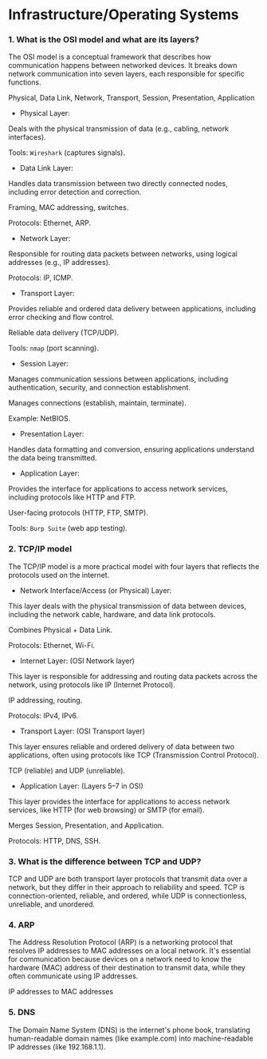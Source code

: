 # Infrastructure/Operating Systems

### 1. What is the OSI model and what are its layers?

The OSI model is a conceptual framework that describes how communication happens between networked devices. It breaks down network communication into seven layers, each responsible for specific functions. 

Physical, Data Link, Network, Transport, Session, Presentation, Application

- Physical Layer:

Deals with the physical transmission of data (e.g., cabling, network interfaces).

Tools: `Wireshark` (captures signals).

- Data Link Layer:

Handles data transmission between two directly connected nodes, including error detection and correction.

Framing, MAC addressing, switches.

Protocols: Ethernet, ARP.

- Network Layer:

Responsible for routing data packets between networks, using logical addresses (e.g., IP addresses).

Protocols: IP, ICMP.

- Transport Layer:

Provides reliable and ordered data delivery between applications, including error checking and flow control.

Reliable data delivery (TCP/UDP).

Tools: `nmap` (port scanning).

- Session Layer:

Manages communication sessions between applications, including authentication, security, and connection establishment.

Manages connections (establish, maintain, terminate).

Example: NetBIOS.

- Presentation Layer:

Handles data formatting and conversion, ensuring applications understand the data being transmitted.

- Application Layer:

Provides the interface for applications to access network services, including protocols like HTTP and FTP.

User-facing protocols (HTTP, FTP, SMTP).

Tools: `Burp Suite` (web app testing).

### 2. TCP/IP model

The TCP/IP model is a more practical model with four layers that reflects the protocols used on the internet. 

- Network Interface/Access (or Physical) Layer:

This layer deals with the physical transmission of data between devices, including the network cable, hardware, and data link protocols.

Combines Physical + Data Link.

Protocols: Ethernet, Wi-Fi.

- Internet Layer: (OSI Network layer)

This layer is responsible for addressing and routing data packets across the network, using protocols like IP (Internet Protocol).

IP addressing, routing.

Protocols: IPv4, IPv6.

- Transport Layer: (OSI Transport layer)

This layer ensures reliable and ordered delivery of data between two applications, often using protocols like TCP (Transmission Control Protocol).

TCP (reliable) and UDP (unreliable).

- Application Layer: (Layers 5–7 in OSI)

This layer provides the interface for applications to access network services, like HTTP (for web browsing) or SMTP (for email). 

Merges Session, Presentation, and Application.

Protocols: HTTP, DNS, SSH.

### 3. What is the difference between TCP and UDP?

TCP and UDP are both transport layer protocols that transmit data over a network, but they differ in their approach to reliability and speed. TCP is connection-oriented, reliable, and ordered, while UDP is connectionless, unreliable, and unordered. 

### 4. ARP

The Address Resolution Protocol (ARP) is a networking protocol that resolves IP addresses to MAC addresses on a local network. It's essential for communication because devices on a network need to know the hardware (MAC) address of their destination to transmit data, while they often communicate using IP addresses. 

IP addresses to MAC addresses

### 5. DNS

The Domain Name System (DNS) is the internet's phone book, translating human-readable domain names (like example.com) into machine-readable IP addresses (like 192.168.1.1). 